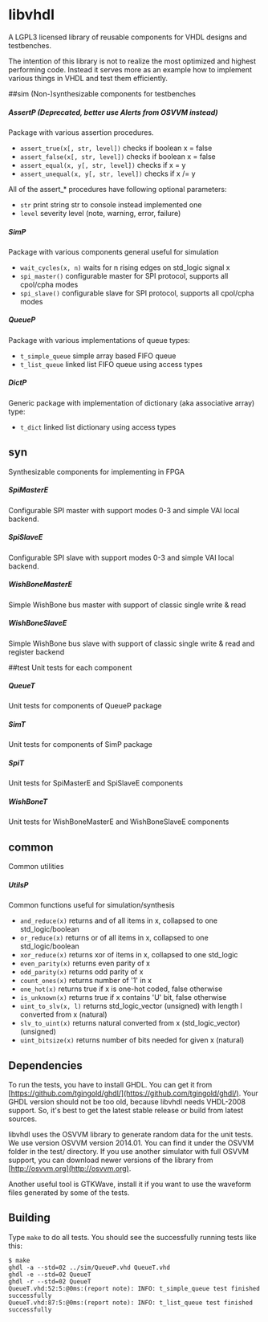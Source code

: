 # libvhdl
A LGPL3 licensed library of reusable components for VHDL designs and testbenches.

The intention of this library is not to realize the most optimized and highest performing code.
Instead it serves more as an example how to implement various things in VHDL and test them efficiently.

##sim
(Non-)synthesizable components for testbenches

##### AssertP (Deprecated, better use Alerts from OSVVM instead)
Package with various assertion procedures. 

* `assert_true(x[, str, level])` checks if boolean x = false
* `assert_false(x[, str, level])` checks if boolean x = false
* `assert_equal(x, y[, str, level])` checks if x = y
* `assert_unequal(x, y[, str, level])` checks if x /= y

All of the assert_* procedures have following optional parameters:

* `str` print string str to console instead implemented one
* `level` severity level (note, warning, error, failure)

##### SimP
Package with various components general useful for simulation

* `wait_cycles(x, n)` waits for n rising edges on std_logic signal x
* `spi_master()` configurable master for SPI protocol, supports all cpol/cpha modes
* `spi_slave()` configurable slave for SPI protocol, supports all cpol/cpha modes

##### QueueP
Package with various implementations of queue types:

* `t_simple_queue` simple array based FIFO queue
* `t_list_queue` linked list FIFO queue using access types

##### DictP
Generic package with implementation of dictionary (aka associative array) type:

* `t_dict` linked list dictionary using access types

## syn
Synthesizable components for implementing in FPGA

##### SpiMasterE
Configurable SPI master with support modes 0-3 and simple VAI local backend.

##### SpiSlaveE
Configurable SPI slave with support modes 0-3 and simple VAI local backend.

##### WishBoneMasterE
Simple WishBone bus master with support of classic single write & read

##### WishBoneSlaveE
Simple WishBone bus slave with support of classic single write & read and register backend


##test
Unit tests for each component

##### QueueT
Unit tests for components of QueueP package

##### SimT
Unit tests for components of SimP package

##### SpiT
Unit tests for SpiMasterE and SpiSlaveE components

##### WishBoneT
Unit tests for WishBoneMasterE and WishBoneSlaveE components


## common
Common utilities

##### UtilsP
Common functions useful for simulation/synthesis

* `and_reduce(x)` returns and of all items in x, collapsed to one std_logic/boolean
* `or_reduce(x)` returns or of all items in x, collapsed to one std_logic/boolean
* `xor_reduce(x)` returns xor of items in x, collapsed to one std_logic
* `even_parity(x)` returns even parity of x
* `odd_parity(x)` returns odd parity of x
* `count_ones(x)` returns number of '1' in x
* `one_hot(x)` returns true if x is one-hot coded, false otherwise
* `is_unknown(x)` returns true if x contains 'U' bit, false otherwise
* `uint_to_slv(x, l)` returns std_logic_vector (unsigned) with length l converted from x (natural)
* `slv_to_uint(x)` returns natural converted from x (std_logic_vector) (unsigned)
* `uint_bitsize(x)` returns number of bits needed for given x (natural)


## Dependencies
To run the tests, you have to install GHDL. You can get it from
[https://github.com/tgingold/ghdl/](https://github.com/tgingold/ghdl/). Your GHDL version should not be too old, because libvhdl needs VHDL-2008 support. So, it's best to get the latest stable release or build from latest sources. 

libvhdl uses the OSVVM library to generate random data for the unit tests. We use version OSVVM version 2014.01. You can find it under the OSVVM folder in the test/
directory. If you use another simulator with full OSVVM support, you can download newer versions of the library
from [http://osvvm.org](http://osvvm.org).

Another useful tool is GTKWave, install it if you want to use the waveform files generated by some of the tests.


## Building
Type `make` to do all tests. You should see the successfully running tests like this:

```
$ make
ghdl -a --std=02 ../sim/QueueP.vhd QueueT.vhd
ghdl -e --std=02 QueueT
ghdl -r --std=02 QueueT
QueueT.vhd:52:5:@0ms:(report note): INFO: t_simple_queue test finished successfully
QueueT.vhd:87:5:@0ms:(report note): INFO: t_list_queue test finished successfully
```

